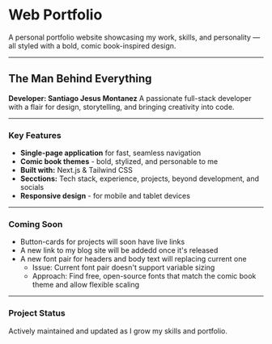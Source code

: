 # Web Portfolio

A personal portfolio website showcasing my work, skills, and personality — all styled with a bold, comic book-inspired design.

---

## The Man Behind Everything

**Developer: Santiago Jesus Montanez**
A passionate full-stack developer with a flair for design, storytelling, and bringing creativity into code.

---

### Key Features

- **Single-page application** for fast, seamless navigation
- **Comic book themes** - bold, stylized, and personable to me
- **Built with:** Next.js & Tailwind CSS
- **Secctions:** Tech stack, experience, projects, beyond development, and socials
- **Responsive design** - for mobile and tablet devices

---

### Coming Soon

- Button-cards for projects will soon have live links
- A new link to my blog site will be addedd once it's released
- A new font pair for headers and body text will replacing current one
  - Issue: Current font pair doesn't support variable sizing
  - Approach: Find free, open-source fonts that match the comic book theme and allow flexible scaling

---

### Project Status

Actively maintained and updated as I grow my skills and portfolio.
